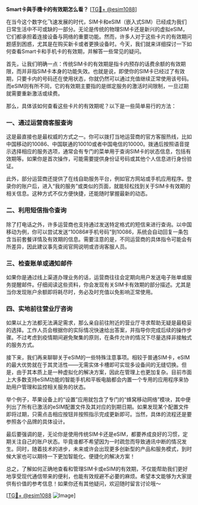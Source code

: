 **Smart卡與手機卡的有效期怎么看？** [[TG💪+ @esim1088](https://t.me/s/esim1088)]

在当今这个数字化飞速发展的时代，SIM卡和eSIM（嵌入式SIM）已经成为我们日常生活中不可或缺的一部分。无论是传统的物理SIM卡还是新兴的虚拟eSIM，它们都承担着连接设备与网络的重要功能。然而，许多人对于这些卡片的有效期问题感到困惑，尤其是在购买新卡或者更换设备时。今天，我们就来详细探讨一下如何查看Smart卡和手机卡的有效期，并解答一些常见的疑问。

首先，让我们明确一点：传统SIM卡的有效期是指卡内预存的话费余额的有效期限，而并非指SIM卡本身的功能失效。也就是说，即使你的SIM卡已经过了有效期，只要卡内的号码还在使用状态，你就仍然可以通过充值继续正常使用该号码。而eSIM则有所不同，它的有效期主要指的是绑定服务的激活时间限制，一旦过期就需要重新激活或续费。

那么，具体该如何查看这些卡片的有效期呢？以下是一些简单易行的方法：

### **一、通过运营商客服查询**

这是最直接也是最权威的方式之一。你可以拨打当地运营商的官方客服热线，比如中国移动的10086、中国联通的10010或者中国电信的10000。拨通后按照语音提示选择相应的服务选项，通常会有专门的菜单用于查询SIM卡的状态信息，包括有效期等。如果你是首次操作，可能需要提供身份证号码或其他个人信息进行身份验证。

此外，部分运营商还提供了在线自助服务平台，例如官方网站或手机应用程序。登录你的账户后，进入“我的服务”或类似的页面，就能轻松找到关于SIM卡有效期的相关信息。这种方式不仅方便快捷，还能随时掌握最新的动态。

### **二、利用短信指令查询**

除了打电话之外，许多运营商也支持通过发送特定格式的短信来进行查询。以中国移动为例，你可以尝试发送“10086#手机号码”到10086，系统会自动回复一条包含当前套餐详情及有效期的信息。需要注意的是，不同运营商的具体指令可能会有所差异，因此建议事先查阅官网说明或咨询客服人员。

### **三、检查账单或通知邮件**

如果你是通过线上渠道办理业务的话，运营商往往会定期向用户发送电子账单或服务提醒邮件。仔细阅读这些资料，你会发现有关SIM卡有效期的部分描述。尤其是当你发现账户余额即将耗尽时，务必及时充值以免影响正常使用。

### **四、实地前往营业厅咨询**

如果以上方法都无法满足需求，那么亲自前往附近的营业厅寻求帮助无疑是最稳妥的选择。工作人员会根据你的实际情况快速给出答案，并指导你完成后续的操作步骤。不过考虑到疫情期间避免聚集的原则，在条件允许的情况下尽量选择非接触式的服务方式。

接下来，我们再来聊聊关于eSIM的一些特殊注意事项。相较于普通SIM卡，eSIM的最大优势就在于其灵活性——无需实体卡槽即可实现多设备间的无缝切换。但是，由于其本质上是一种虚拟化的解决方案，因此在管理上也更加复杂。目前市面上大多数支持eSIM功能的智能手机和平板电脑都会内置一个专用的应用程序来协助用户管理和监控相关服务的状态。

举个例子，苹果设备上的“设置”应用就包含了专门的“蜂窝移动网络”模块，其中便列出了所有已激活的eSIM配置文件及其对应的到期日期。如果发现某个配置文件即将过期，只需点击相应按钮并按照指示完成更新即可。当然，具体的流程还是要参照各个品牌的具体设计。

最后要强调的是，无论你是使用传统SIM卡还是eSIM，都要养成良好的习惯，定期关注自己的账户状态。毕竟谁都不希望因为一时疏忽而导致通讯中断的情况发生。同时，随着技术的进步，未来或许会出现更多创新型的产品和服务模式，到时候大家也可以期待一下更加智能化、便捷化的解决方案！

总之，了解如何正确地查看和管理SIM卡或eSIM的有效期，不仅能帮助我们更好地享受现代通信带来的便利，也能有效规避不必要的麻烦。希望本文能够为大家提供有价值的参考信息！如果你还有其他疑问，欢迎随时留言讨论哦～

[[TG💪+ @esim1088](https://t.me/s/esim1088) ![Image](https://i.postimg.cc/4NQfJmqS/Snipaste-2025-05-13-00-14-12.png)]